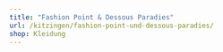 ```yaml
---
title: "Fashion Point & Dessous Paradies"
url: /kitzingen/fashion-point-und-dessous-paradies/
shop: Kleidung
---
```

